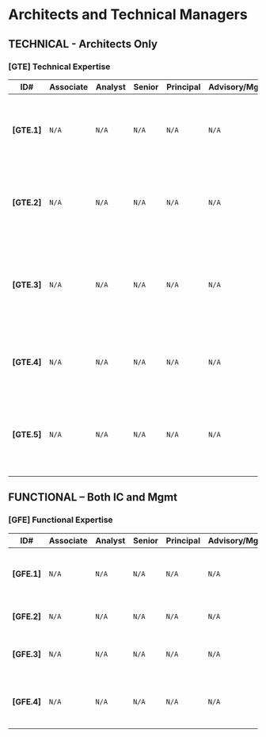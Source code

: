# Architects and Technical Managers

## TECHNICAL - Architects Only

<!--- Add comments here for this area --->

### [GTE] Technical Expertise

| ID#         | Associate | Analyst | Senior | Principal | Advisory/Mgr | Director |
| ----        | ------    | ------- | ------ | -------| ------- | ------ |
| **[GTE.1]** |`N/A`|`N/A`|`N/A`|`N/A`|`N/A`|Deep Expertise in all technical facets of the team's security area|
| **[GTE.2]** |`N/A`|`N/A`|`N/A`|`N/A`|`N/A`|Internally viewed as the cross discipline expert in security architecture|
| **[GTE.3]** |`N/A`|`N/A`|`N/A`|`N/A`|`N/A`|Frequently contributes technical thought leadership to the external security community|
| **[GTE.4]** |`N/A`|`N/A`|`N/A`|`N/A`|`N/A`|Drives technology vision for the team's security practice|
| **[GTE.5]** |`N/A`|`N/A`|`N/A`|`N/A`|`N/A`|Can function as a security incident commander for large scale incidents|

## FUNCTIONAL – Both IC and Mgmt

<!--- Add comments here for this area --->

### [GFE] Functional Expertise

| ID#         | Associate | Analyst | Senior | Principal | Advisory/Mgr | Director |
| ----        | ------    | ------- | ------ | -------| ------- | ------ |
| **[GFE.1]** |`N/A`|`N/A`|`N/A`|`N/A`|`N/A`|Executes broad business impact security initiatives with organizations beyond operations/engineering|
| **[GFE.2]** |`N/A`|`N/A`|`N/A`|`N/A`|`N/A`|*Assists in the creation of the security department’s mission*|
| **[GFE.3]** |`N/A`|`N/A`|`N/A`|`N/A`|`N/A`|*Has the ability to articulate a problem/vision to the senior executive team*|
| **[GFE.4]** |`N/A`|`N/A`|`N/A`|`N/A`|`N/A`|*Frequently contributes to technology process improvements with departments beyond security*|
